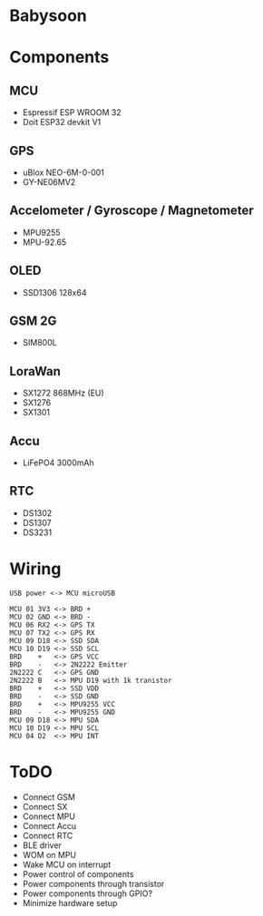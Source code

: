 # Babysoon


# Components
## MCU 
- Espressif ESP WROOM 32
- Doit ESP32 devkit V1

## GPS
- uBlox NEO-6M-0-001
- GY-NE06MV2

## Accelometer / Gyroscope / Magnetometer
- MPU9255
- MPU-92.65

## OLED
- SSD1306 128x64

## GSM 2G
- SIM800L

## LoraWan
- SX1272 868MHz (EU)
- SX1276
- SX1301

## Accu
- LiFePO4 3000mAh

## RTC
- DS1302
- DS1307
- DS3231

# Wiring
```
USB power <-> MCU microUSB

MCU 01 3V3 <-> BRD +
MCU 02 GND <-> BRD -
MCU 06 RX2 <-> GPS TX
MCU 07 TX2 <-> GPS RX
MCU 09 D18 <-> SSD SDA
MCU 10 D19 <-> SSD SCL
BRD    +   <-> GPS VCC
BRD    -   <-> 2N2222 Emitter
2N2222 C   <-> GPS GND
2N2222 B   <-> MPU D19 with 1k tranistor
BRD    +   <-> SSD VDD
BRD    -   <-> SSD GND
BRD    +   <-> MPU9255 VCC
BRD    -   <-> MPU9255 GND
MCU 09 D18 <-> MPU SDA
MCU 10 D19 <-> MPU SCL
MCU 04 D2  <-> MPU INT

```

# ToDO
- Connect GSM
- Connect SX
- Connect MPU
- Connect Accu
- Connect RTC
- BLE driver
- WOM on MPU
- Wake MCU on interrupt
- Power control of components
- Power components through transistor
- Power components through GPIO?
- Minimize hardware setup
